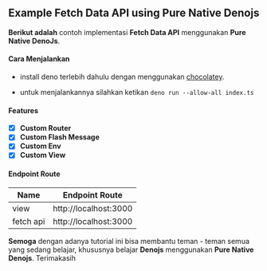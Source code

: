 ## Example Fetch Data API using Pure Native Denojs

**Berikut adalah** contoh implementasi **Fetch Data API** menggunakan **Pure Native DenoJs**.

#### Cara Menjalankan

- install deno terlebih dahulu dengan menggunakan [chocolatey](https://chocolatey.org/install).

- untuk menjalankannya silahkan ketikan `deno run --allow-all index.ts`

#### Features

- [x] **Custom Router**
- [x] **Custom Flash Message**
- [x] **Custom Env**
- [x] **Custom View**

#### Endpoint Route

| Name  | Endpoint Route |
| ------------- | ------------- |
| view  | http://localhost:3000 |
| fetch api | http://localhost:3000 |

**Semoga** dengan adanya tutorial ini  bisa membantu teman - teman semua yang sedang belajar, khususnya belajar **Denojs** menggunakan **Pure Native Denojs**. Terimakasih
